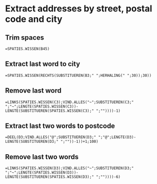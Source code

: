 # Extract addresses by street, postal code and city

## Trim spaces

```
=SPATIES.WISSEN(B45)
```
## Extract last word to city
```
=SPATIES.WISSEN(RECHTS(SUBSTITUEREN(B3;" ";HERHALING(" ";30));30))
```
## Remove last word
```
=LINKS(SPATIES.WISSEN(C3);VIND.ALLES("~";SUBSTITUEREN(C3;" ";"~";LENGTE(SPATIES.WISSEN(C3))-LENGTE(SUBSTITUEREN(SPATIES.WISSEN(C3);" ";""))))-1)
```
## Extract last two words to postcode
```
=DEEL(D3;VIND.ALLES("@";SUBSTITUEREN(D3;" ";"@";LENGTE(D3)-LENGTE(SUBSTITUEREN(D3;" ";""))-1))+1;100)
```
## Remove last two words
```
=LINKS(SPATIES.WISSEN(D3);VIND.ALLES("~";SUBSTITUEREN(D3;" ";"~";LENGTE(SPATIES.WISSEN(D3))-LENGTE(SUBSTITUEREN(SPATIES.WISSEN(D3);" ";""))))-6)
```
